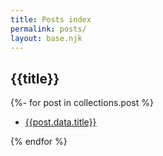 ```yaml
---
title: Posts index
permalink: posts/
layout: base.njk
---
```


<main>

## {{title}}

{%- for post in collections.post %}

- [{{post.data.title}}]({{post.url}})

{% endfor %}

</main>
